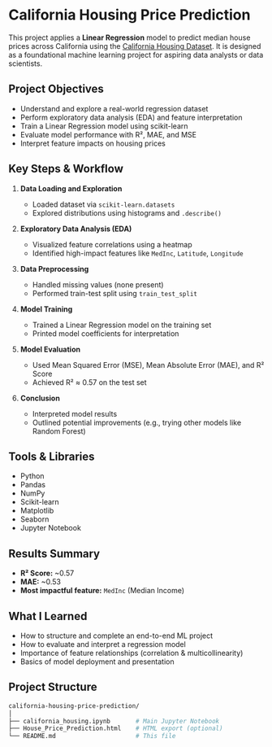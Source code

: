 #  California Housing Price Prediction

This project applies a **Linear Regression** model to predict median house prices across California using the [California Housing Dataset](https://scikit-learn.org/stable/modules/generated/sklearn.datasets.fetch_california_housing.html). It is designed as a foundational machine learning project for aspiring data analysts or data scientists.


##  Project Objectives

- Understand and explore a real-world regression dataset
- Perform exploratory data analysis (EDA) and feature interpretation
- Train a Linear Regression model using scikit-learn
- Evaluate model performance with R², MAE, and MSE
- Interpret feature impacts on housing prices

##  Key Steps & Workflow

1. **Data Loading and Exploration**
   - Loaded dataset via `scikit-learn.datasets`
   - Explored distributions using histograms and `.describe()`

2. **Exploratory Data Analysis (EDA)**
   - Visualized feature correlations using a heatmap
   - Identified high-impact features like `MedInc`, `Latitude`, `Longitude`

3. **Data Preprocessing**
   - Handled missing values (none present)
   - Performed train-test split using `train_test_split`

4. **Model Training**
   - Trained a Linear Regression model on the training set
   - Printed model coefficients for interpretation

5. **Model Evaluation**
   - Used Mean Squared Error (MSE), Mean Absolute Error (MAE), and R² Score
   - Achieved R² ≈ 0.57 on the test set

6. **Conclusion**
   - Interpreted model results
   - Outlined potential improvements (e.g., trying other models like Random Forest)

##  Tools & Libraries

- Python
- Pandas
- NumPy
- Scikit-learn
- Matplotlib
- Seaborn
- Jupyter Notebook


##  Results Summary

- **R² Score:** ~0.57
- **MAE:** ~0.53
- **Most impactful feature:** `MedInc` (Median Income)


## What I Learned

- How to structure and complete an end-to-end ML project
- How to evaluate and interpret a regression model
- Importance of feature relationships (correlation & multicollinearity)
- Basics of model deployment and presentation

##  Project Structure

```bash
california-housing-price-prediction/
│
├── california_housing.ipynb       # Main Jupyter Notebook
├── House_Price_Prediction.html    # HTML export (optional)
└── README.md                      # This file

